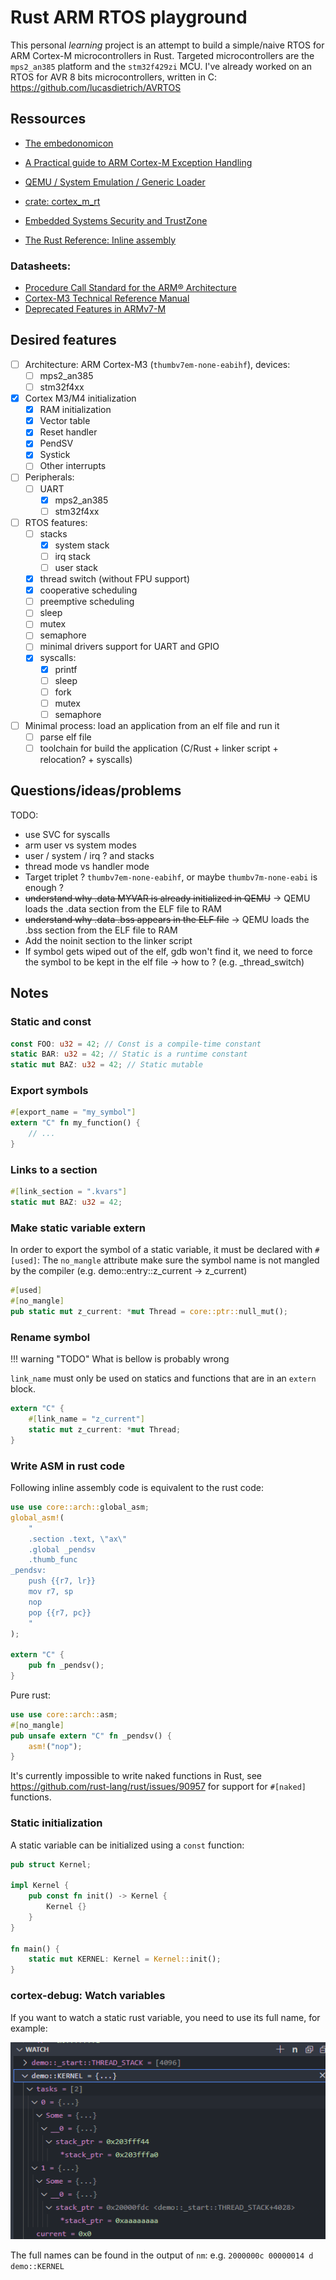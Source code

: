 # Rust ARM RTOS playground

This personal *learning* project is an attempt to build a simple/naive RTOS for ARM Cortex-M microcontrollers in Rust.
Targeted microcontrollers are the `mps2_an385` platform and the `stm32f429zi` MCU.
I've already worked on an RTOS for AVR 8 bits microcontrollers, written in C: <https://github.com/lucasdietrich/AVRTOS>

## Ressources

- [The embedonomicon](https://docs.rust-embedded.org/embedonomicon/preface.html)
- [A Practical guide to ARM Cortex-M Exception Handling](https://interrupt.memfault.com/blog/arm-cortex-m-exceptions-and-nvic)

- [QEMU / System Emulation / Generic Loader](https://www.qemu.org/docs/master/system/generic-loader.html)
- [crate: cortex_m_rt](https://docs.rs/cortex-m-rt/latest/cortex_m_rt/)
- [Embedded Systems Security and TrustZone](https://embeddedsecurity.io/)
- [The Rust Reference: Inline assembly](https://doc.rust-lang.org/reference/inline-assembly.html)

### Datasheets:

- [Procedure Call Standard for the ARM® Architecture](https://web.eecs.umich.edu/~prabal/teaching/resources/eecs373/ARM-AAPCS-EABI-v2.08.pdf)
- [Cortex-M3 Technical Reference Manual](https://documentation-service.arm.com/static/5e8e107f88295d1e18d34714?token=)
- [Deprecated Features in ARMv7-M](https://documentation-service.arm.com/static/5f8fedcbf86e16515cdbf30f?token=)

## Desired features

- [ ] Architecture: ARM Cortex-M3 (`thumbv7em-none-eabihf`), devices:
    - [ ] mps2_an385
    - [ ] stm32f4xx

- [x] Cortex M3/M4 initialization
    - [x] RAM initialization
    - [x] Vector table
    - [x] Reset handler
    - [x] PendSV
    - [x] Systick
    - [ ] Other interrupts
- [ ] Peripherals:
    - [ ] UART
      - [x] mps2_an385
      - [ ] stm32f4xx
- [ ] RTOS features:
    - [ ] stacks
        - [x] system stack
        - [ ] irq stack
        - [ ] user stack
    - [x] thread switch (without FPU support)
    - [x] cooperative scheduling
    - [ ] preemptive scheduling
    - [ ] sleep
    - [ ] mutex
    - [ ] semaphore
    - [ ] minimal drivers support for UART and GPIO
    - [x] syscalls:
        - [x] printf
        - [ ] sleep
        - [ ] fork
        - [ ] mutex
        - [ ] semaphore 
- [ ] Minimal process: load an application from an elf file and run it
    - [ ] parse elf file
    - [ ] toolchain for build the application (C/Rust + linker script + relocation? + syscalls)

## Questions/ideas/problems

TODO:

- use SVC for syscalls
- arm user vs system modes
- user / system / irq ? and stacks
- thread mode vs handler mode
- Target triplet ? `thumbv7em-none-eabihf`, or maybe `thumbv7m-none-eabi` is enough ?
- ~~understand why .data MYVAR is already initialized in QEMU~~ -> QEMU loads the .data section from the ELF file to RAM
- ~~understand why .data .bss appears in the ELF file~~ -> QEMU loads the .bss section from the ELF file to RAM
- Add the noinit section to the linker script
- If symbol gets wiped out of the elf, gdb won't find it, we need to force the symbol to be kept in the elf file -> how to ? (e.g. _thread_switch)

## Notes

### Static and const

```rs
const FOO: u32 = 42; // Const is a compile-time constant
static BAR: u32 = 42; // Static is a runtime constant
static mut BAZ: u32 = 42; // Static mutable 
```

### Export symbols

```rs
#[export_name = "my_symbol"]
extern "C" fn my_function() {
    // ...
}

```

### Links to a section
    
```rs
#[link_section = ".kvars"]
static mut BAZ: u32 = 42;
```

### Make static variable extern

In order to export the symbol of a static variable, it must be declared with `#[used]`:
The `no_mangle` attribute make sure the symbol name is not mangled by the compiler (e.g. demo::entry::z_current -> z_current)

```rs
#[used]
#[no_mangle]
pub static mut z_current: *mut Thread = core::ptr::null_mut();
```

### Rename symbol

!!! warning "TODO"
    What is bellow is probably wrong

`link_name` must only be used on statics and functions that are in an `extern` block.

```rs
extern "C" {
    #[link_name = "z_current"]
    static mut z_current: *mut Thread;
}
```

### Write ASM in rust code

Following inline assembly code is equivalent to the rust code:

```rs
use use core::arch::global_asm;
global_asm!(
    "
    .section .text, \"ax\"
    .global _pendsv
    .thumb_func
_pendsv:
    push {{r7, lr}}
    mov	r7, sp
    nop
    pop	{{r7, pc}}
    "
);

extern "C" {
    pub fn _pendsv();
}
```

Pure rust:

```rs
use use core::arch::asm;
#[no_mangle]
pub unsafe extern "C" fn _pendsv() {
    asm!("nop");
}
```

It's currently impossible to write naked functions in Rust, see <https://github.com/rust-lang/rust/issues/90957> for support for `#[naked]` functions.

### Static initialization

A static variable can be initialized using a `const` function:

```rs
pub struct Kernel;

impl Kernel {
    pub const fn init() -> Kernel {
        Kernel {}
    }
}

fn main() {
    static mut KERNEL: Kernel = Kernel::init();
}
```

### cortex-debug: Watch variables

If you want to watch a static rust variable, you need to use its full name, for example:

![pics/cortex-debug-watch-rust-static.png](pics/cortex-debug-watch-rust-static.png)

The full names can be found in the output of `nm`: e.g. `2000000c 00000014 d demo::KERNEL`
